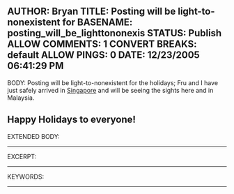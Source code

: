 AUTHOR: Bryan
TITLE: Posting will be light-to-nonexistent for
BASENAME: posting_will_be_lighttononexis
STATUS: Publish
ALLOW COMMENTS: 1
CONVERT BREAKS: __default__
ALLOW PINGS: 0
DATE: 12/23/2005 06:41:29 PM
-----
BODY:
Posting will be light-to-nonexistent for the holidays; Fru and I have just safely arrived in <a title="Singapore - Wikitravel" href="http://wikitravel.org/en/Singapore">Singapore</a> and will be seeing the sights here and in Malaysia.

Happy Holidays to everyone!
-----
EXTENDED BODY:

-----
EXCERPT:

-----
KEYWORDS:

-----


